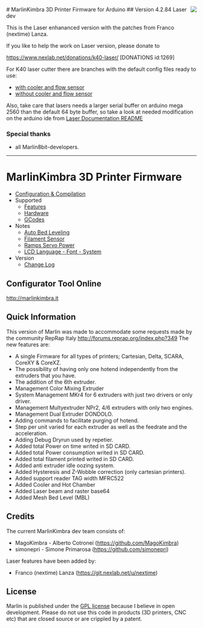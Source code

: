 <img align="right" src="Documentation/Logo/MarlinKimbra%20Logo%20GitHub.png" />
# MarlinKimbra 3D Printer Firmware for Arduino
## Version 4.2.84 Laser dev

This is the Laser enhananced version with the patches from Franco (nextime) Lanza.

If you like to help the work on Laser version, please donate to 

https://www.nexlab.net/donations/k40-laser/
[DONATIONS id:1269]


For K40 laser cutter there are branches with the default config files ready to use:

 * [with cooler and flow sensor](https://git.nexlab.net/machinery/MarlinKimbra/tree/k40_flow_cooler)
 * [without cooler and flow sensor](https://git.nexlab.net/machinery/MarlinKimbra/tree/k40_noflow_nocooler)

Also, take care that lasers needs a larger serial buffer on arduino mega 2560 than the default 64 byte buffer, so
take a look at needed modification on the arduino ide from [Laser Documentation README](/Documentation/Laser/README.md)

### Special thanks
* all Marlin8bit-developers.

---
# MarlinKimbra 3D Printer Firmware
  * [Configuration & Compilation](/Documentation/Compilation.md)
  * Supported
    * [Features](/Documentation/Features.md)
    * [Hardware](/Documentation/Hardware.md)
    * [GCodes](/Documentation/GCodes.md)
  * Notes
    * [Auto Bed Leveling](/Documentation/BedLeveling.md)
    * [Filament Sensor](/Documentation/FilamentSensor.md)
    * [Ramps Servo Power](/Documentation/RampsServoPower.md)
    * [LCD Language - Font - System](Documentation/LCDLanguageFont.md)
  * Version
    * [Change Log](/Documentation/changelog.md)


## Configurator Tool Online

http://marlinkimbra.it


## Quick Information

This version of Marlin was made to accommodate some requests made by the community RepRap Italy http://forums.reprap.org/index.php?349
The new features are:
 - A single Firmware for all types of printers; Cartesian, Delta, SCARA, CoreXY & CoreXZ.
 - The possibility of having only one hotend independently from the extruders that you have.
 - The addition of the 6th extruder.
 - Management Color Mixing Extruder
 - System Management MKr4 for 6 extruders with just two drivers or only driver.
 - Management Multyextruder NPr2, 4/6 extruders with only two engines.
 - Management Dual Extruder DONDOLO.
 - Adding commands to facilitate purging of hotend. 
 - Step per unit varied for each extruder as well as the feedrate and the acceleration.
 - Adding Debug Dryrun used by repetier.
 - Added total Power on time writed in SD CARD.
 - Added total Power consumption writed in SD CARD.
 - Added total filament printed writed in SD CARD.
 - Added anti extruder idle oozing system.
 - Added Hysteresis and Z-Wobble correction (only cartesian printers).
 - Added support reader TAG width MFRC522
 - Added Cooler and Hot Chamber
 - Added Laser beam and raster base64
 - Added Mesh Bed Level (MBL)

## Credits

The current MarlinKimbra dev team consists of:
 - MagoKimbra - Alberto Cotronei (https://github.com/MagoKimbra)
 - simonepri - Simone Primarosa (https://github.com/simonepri)

Laser features have been added by:
 - Franco (nextime) Lanza (https://git.nexlab.net/u/nextime)

## License

Marlin is published under the [GPL license](/Documentation/COPYING.md) because I believe in open development.
Please do not use this code in products (3D printers, CNC etc) that are closed source or are crippled by a patent.
